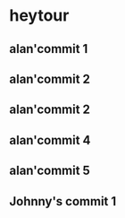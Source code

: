 # heytour

## alan'commit 1

## alan'commit 2

## alan'commit 2
## alan'commit 4
## alan'commit 5

## Johnny's commit 1
